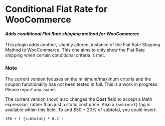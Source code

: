 # Conditional Flat Rate for WooCommerce
#### _Adds conditional Flat Rate shipping method for WooCommerce_

This plugin adds another, slightly altered, instance of the Flat Rate Shipping Method to WooCommerce. This one aims to only show the Flat Rate shipping when certain conditional criteria is met.

### Note ###

The current version focuses on the minimum/maximum criteria and the coupon functionality has not been tested in full. This is a work in progress. Please report any issues.

The current version (now) also changes the **Cost** field to accept a Math expression, rather than just a static cost price. Also a `{subtotal}` tag is available within this field. To add $50 + 20% of subtotal, you could insert:

`150 + ( {subtotal} * 0.2 )`